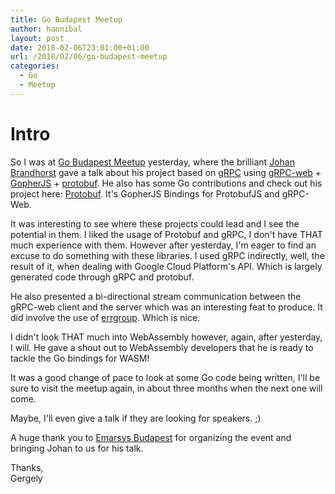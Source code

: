 ```yaml
---
title: Go Budapest Meetup
author: hannibal
layout: post
date: 2018-02-06T23:01:00+01:00
url: /2018/02/06/go-budapest-meetup
categories:
  - Go
  - Meetup
---
```


# Intro

So I was at [Go Budapest Meetup](https://www.meetup.com/go-budapest) yesterday, where the brilliant [Johan Brandhorst](https://jbrandhorst.com/)
gave a talk about his project based on [gRPC](https://grpc.io/) using [gRPC-web](https://github.com/improbable-eng/grpc-web) +
[GopherJS](https://github.com/gopherjs/gopherjs) + [protobuf](https://github.com/google/protobuf). He also has some Go
contributions and check out his project here: [Protobuf](https://github.com/johanbrandhorst/protobuf). It's GopherJS Bindings for
ProtobufJS and gRPC-Web.

It was interesting to see where these projects could lead and I see the potential in them. I liked the usage of Protobuf and gRPC,
I don't have THAT much experience with them. However after yesterday, I'm eager to find an excuse to do something with these libraries.
I used gRPC indirectly, well, the result of it, when dealing with Google Cloud Platform's API. Which is largely generated code through
gRPC and protobuf.

He also presented a bi-directional stream communication between the gRPC-web client and the server which was an interesting feat
to produce. It did involve the use of [errgroup](https://godoc.org/golang.org/x/sync/errgroup). Which is nice.

I didn't look THAT much into WebAssembly however, again, after yesterday, I will. He gave a shout out to WebAssembly developers
that he is ready to tackle the Go bindings for WASM!

It was a good change of pace to look at some Go code being written, I'll be sure to visit the meetup again, in about three months
when the next one will come.

Maybe, I'll even give a talk if they are looking for speakers. ;)

A huge thank you to [Emarsys Budapest](https://www.emarsys.com/en/about-us/) for organizing the event and bringing Johan to us
for his talk.

Thanks,    
Gergely
